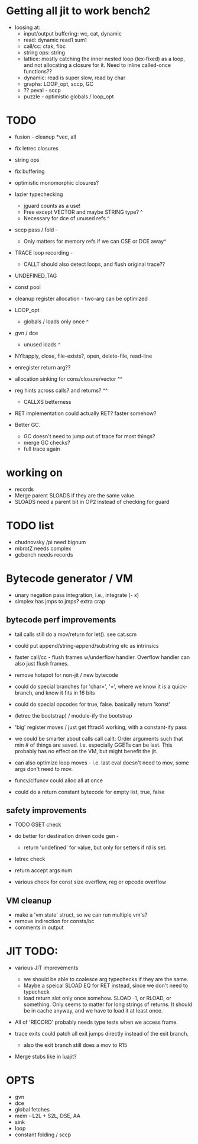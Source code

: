 # Getting all jit to work bench2

* loosing at: 
  * input/output buffering: wc, cat, dynamic
  * read: dynamic read1 sum1
  * call/cc: ctak, fibc
  * string ops: string
  * lattice: mostly catching the inner nested loop (lex-fixed) as a loop, and not allocating a closure for it.
    Need to inline called-once functions??
  * dynamic: read is super slow, read by char
  * graphs: LOOP_opt, sccp, GC
  * ?? peval - sccp
  * puzzle - optimistic globals / loop_opt

# TODO
* fusion - cleanup
  *vec, all
* fix letrec closures
* string ops
* fix buffering
* optimistic monomorphic closures?

* lazier typechecking 
  * jguard counts as a use!
  * Free except VECTOR and maybe STRING type? ^
  * Necessary for dce of unused refs ^
* sccp pass / fold - 
  * Only matters for memory refs if we can CSE or DCE away^

* TRACE loop recording - 
  * CALLT should also detect loops, and flush original trace??
  
* UNDEFINED_TAG
* const pool
* cleanup register allocation - two-arg can be optimized

* LOOP_opt 
  * globals / loads only once ^
* gvn / dce 
  * unused loads ^ 

* NYI:apply, close, file-exists?, open, delete-file, read-line
* enregister return arg??
* allocation sinking for cons/closure/vector ^^
* reg hints across calls? and returns? ^^
  * CALLXS betterness
* RET implementation could actually RET? faster somehow?

* Better GC.
  * GC doesn't need to jump out of trace for most things?
  * merge GC checks?
  * full trace again

# working on

* records
* Merge parent SLOADS if they are the same value.
* SLOADS need a parent bit in OP2 instead of checking for guard

# TODO list

* chudnovsky /pi need bignum
* mbrotZ needs complex
* gcbench needs records

# Bytecode generator / VM

* unary negation pass integration, i.e., integrate (- x)
* simplex has jmps to jmps? extra crap

## bytecode perf improvements 

* tail calls still do a mov/return for let().  see cat.scm

* could put append/string-append/substring etc as intrinsics
* faster call/cc - flush frames w/underflow handler.  Overflow handler can also just flush frames.

* remove hotspot for non-jit / new bytecode
* could do special branches for 'char=', '=', where we know it is a quick-branch, and know it fits in 16 bits
* could do special opcodes for true, false.  basically return 'konst'

* (letrec the bootstrap) / module-ify the bootstrap
* 'big' register moves / just get fftrad4 working, with a constant-ify pass
* we could be smarter about calls call callt: Order arguments such that min # of things are saved.  I.e. especially GGETs can be last.
 This probably has no effect on the VM, but might benefit the jit.
* can also optimize loop moves - i.e. last eval doesn't need to mov, some args don't need to mov.
* funcv/clfuncv could alloc all at once
* could do a return constant bytecode for empty list, true, false

## safety improvements
* TODO GSET check
* do better for destination driven code gen - 
   * return 'undefined' for value, but only for setters if rd is set.
* letrec check
* return accept args num 

* various check for const size overflow, reg or opcode overflow

## VM cleanup
* make a 'vm state' struct, so we can run multiple vm's?
* remove indirection for consts/bc
* comments in output

# JIT TODO:

* various JIT improvements
  * we should be able to coalesce arg typechecks if they are the same.
  * Maybe a speical SLOAD EQ for RET instead, since we don't need to typecheck
  * load return slot only once somehow.  SLOAD -1, or RLOAD, or something.
      Only seems to matter for long strings of returns.  It should be in cache anyway, and we have to load
	  it at least once.

* All of 'RECORD' probably needs type tests when we access frame.

* trace exits could patch all exit jumps directly instead of the exit branch.
  * also the exit branch still does a mov to R15
* Merge stubs like in luajit?

# OPTS

* gvn
* dce
* global fetches
* mem - L2L + S2L, DSE, AA
* sink
* loop
* constant folding / sccp
